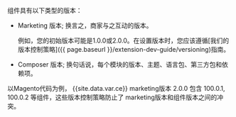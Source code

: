 组件具有以下类型的版本：

*  Marketing 版本; 换言之，商家与之互动的版本。

   例如，您的初始版本可能是1.0.0或2.0.0。在设置版本时，您应该遵循[我们的版本控制策略]({{ page.baseurl }}/extension-dev-guide/versioning)指南。

*  Composer 版本; 换句话说，每个模块的版本、主题、语言包、第三方包和依赖项。

以Magento代码为例， {{site.data.var.ce}} marketing版本 2.0.0 包含 100.0.1, 100.0.2 等组件，这些版本控制策略防止了 marketing版本和组件版本之间的冲突。

